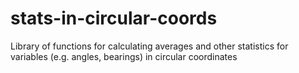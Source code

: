 # stats-in-circular-coords
Library of functions for calculating averages and other statistics for variables (e.g. angles, bearings) in circular coordinates
